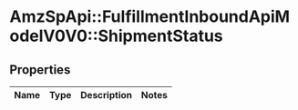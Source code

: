 # AmzSpApi::FulfillmentInboundApiModelV0V0::ShipmentStatus

## Properties
Name | Type | Description | Notes
------------ | ------------- | ------------- | -------------


